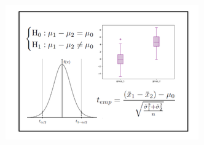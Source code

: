 ![Statistical guidance](https://github.com/lynndelcon/Statistical-Guidance/blob/main/statguide.png)
